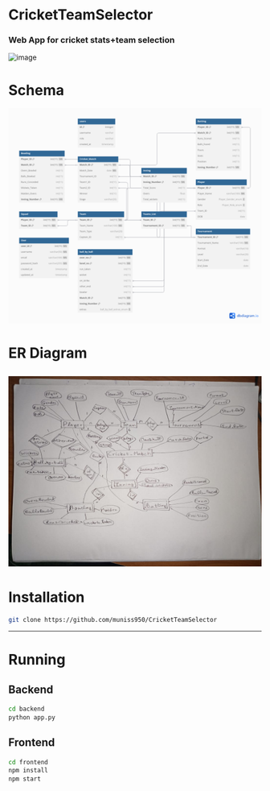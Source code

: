 # CricketTeamSelector

### Web App for cricket stats+team selection

![image](https://github.com/user-attachments/assets/bd9e9083-6f60-4729-9f71-eda3d8a8e563)

# Schema 
![Alt text](./schema.png "Schema")
# ER Diagram
![Alt text](./er-diagram.png "ER-Diagram")
---
# Installation
```bash
git clone https://github.com/muniss950/CricketTeamSelector
```
---
# Running 
## Backend
```bash
cd backend
python app.py
```
## Frontend
```bash
cd frontend
npm install
npm start
```
